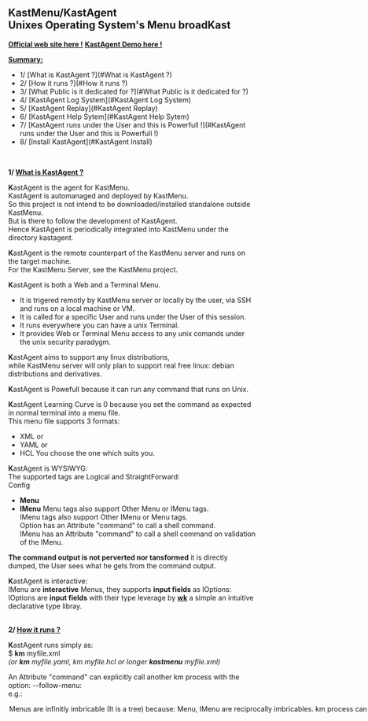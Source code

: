 **KastMenu/KastAgent**  
**Unixes Operating System's Menu broadKast**
---


**[Official web site here !](https://www.kastmenu.com)**
**[KastAgent Demo here !](https://www.kastmenu.com:9000)**


**<u>Summary:</u>**


* 1/ [What is KastAgent ?](#What is KastAgent ?)
* 2/ [How it runs ?](#How it runs ?)
* 3/ [What Public is it dedicated for ?](#What Public is it dedicated for ?)
* 4/ [KastAgent Log System](#KastAgent Log System)
* 5/ [KastAgent Replay](#KastAgent Replay)
* 6/ [KastAgent Help Sytem](#KastAgent Help Sytem)
* 7/ [KastAgent runs under the User and this is Powerfull !](#KastAgent runs under the User and this is Powerfull !)
* 8/ [Install KastAgent](#KastAgent Install)
<br>

**1/ [What is KastAgent ?](#top)**  

**K**astAgent is the agent for KastMenu.  
KastAgent is automanaged and deployed by KastMenu.  
So this project is not intend to be downloaded/installed standalone outside KastMenu.  
But is there to follow the development of KastAgent.  
Hence KastAgent is periodically integrated into KastMenu under the directory kastagent.  

  
**K**astAgent is the remote counterpart of the KastMenu server and runs on the target machine.  
For the KastMenu Server, see the KastMenu project.  

  
**K**astAgent is both a Web and a Terminal Menu.

* It is trigered remotly by KastMenu server or locally by the user, via SSH  and runs on a local machine or VM.
* It is called for a specific User and runs under the User of this session.  
* It runs everywhere you can have a unix Terminal.  
* It provides Web or Terminal Menu access to any unix comands under the unix security paradygm.  

**K**astAgent aims to support any linux distributions,  
while KastMenu server will only plan to support real free linux: debian distributions and derivatives.  

  
**K**astAgent is Powefull because it can run any command that runs on Unix.  
  
**K**astAgent Learning Curve is 0 because you set the command as expected in normal terminal into a menu file.  
This menu file supports 3 formats:  

* XML or
* YAML or
* HCL
You choose the one which suits you.  
  
**K**astAgent is WYSIWYG:  
The supported tags are Logical and StraightForward:  
Config
* **Menu**
* **IMenu**
Menu tags also support Other Menu or IMenu tags.  
IMenu tags also support Other IMenu or Menu tags.  
Option has an Attribute "command" to call a shell command.  
IMenu has an Attribute "command" to call a shell command on validation of the IMenu.  
  
**The command output is not perverted nor tansformed** it is directly dumped, the User sees what he gets from the command output.  
  
**K**astAgent is interactive:  
IMenu are **interactive** Menus, they supports **input fields** as IOptions:  
IOptions are **input fields** with their type leverage by **[wk](./wk.html)** a simple an intuitive declarative type libray.  
<br>
  
**2/ [How it runs ?](#top)**  
  
**K**astAgent runs simply as:  
$ **km** myfile.xml  
*(or **km** myfile.yaml, km myfile.hcl or longer **kastmenu** myfile.xml)*  
  
An Attribute "command" can explicitly call another km process with the option: --follow-menu:  
e.g.:  
<Option command="**km** --follow-menu myfile.xml" ...>  
  
**M**enus are **infinitly** imbricable (It is a tree) because:  

* **Menu**, **IMenu** are reciprocally imbricables.
* **km** process can call another km process indefinitly through the tag's **command** Attribute.
  
The syntax of the kastmenu (km) command is [here](./cde-km.html).  
The syntax of the convert command is [here](./cde-convert.html)  
<br>
  
**3/ [What Public is it dedicated for ?](#top)**  
  
**KastAgent is a fair Interactive View of your System**  
  
Because it is structured it allows you to publish only what you want the User to see/access on your system.  
  
It is also **didactic**, whith the nowaday **Developers/Devops pressure** who want to have more and more access to the system's commands.  
This is **not an open ssh** and the Devs can be **happy to see their commands** and openly watch their **not perverted** output.  
  
For these reasons KastAgent is suit to:  

* **New incomming Chalenger Cloud providers:**  
  who directly want to compete big ones providing the treasure of nowadays mass of cloud management commands.  

  * In a per User basis and didactic and structural way.
  * It fast and easy to implement in large scales.
* **Developers/Devops:**  
  Because they want more and more direct accesses to the commands provided by the hyper prolific world  
  of the cloud frameworks of any kinds, public or private.  
  They know them and are actually capable of providing a subset xml of commands to the Admins in order to manages their Applications.
* **Cloud Engineers:**  
  Who want to provide access to complex but monitored commands of the backends to their peers or users.
* **Admins:**  
  Who want to provide powerfull but limited access to the backends.  
  Or to provide: install, start, stop, recovering ... commands, to other departments, e.g. to the supervisors.
* **DBAs:**  
  Who want to access to the strength of their Databases system commands.  
  Or want to publish accesses to their batch commands, to non DBAs expert like night Admins.
* **Supervisors:**  
  Who have to run heartbeat commands on Applications,  
  or to run dedicated recovering command on them.
* **To welcome a Newbee in any of this department:**  
  A restrictive but self demonstrating access to a part of your infrastructure.  
  This way the newbee also learn the commands.
* **To Students:**  
  Students directly see the real commands not perverted by any transformation, running into their real environment.  
  And they can tune them.
* **To Training plaform:** Demo, train and test your students on real platforms.
<br>

**4/ [KastAgent Log System](#top)**  
  
Abusivly called BigBrother.  
  
Shows in **Realtime**, in colors and **Visually identical**, the very Menu, the User is running into his private terminal:  
Each options, each commands, each output the User runs in real time, is seen.  
This is accessable by a **simple tail -f or cat on the log file** to anyone who has the right to access to it.  
  
This is simply powerfull, use it with care.  
The usefulness of this is obvious.  
  
Called with option -L will enable the log system:  
$ **km** -L -l <logdir> myfile.xml  
<br>
  
**5/ [KastAgent Replay](#top)**  
  
**All Menu actions are replayable.**  
  
When the option -L is choosen: km will log and will write a **menupath** for each action taken by the User, into the log file:  
e.g. menupath: 1..1.3.2.0.0.4  
When called with a menupath: e.g.:  
km -g 1..1.3.2.0.0.4 -p 5s  
  
KastAgent will **replay** the Menu exactly how it was previously run and **pause** 5 seconds **on every screen**.  
  
Note: Beware if the original file (myfile.xml) changes, the menupath may change.  
<br>
  
**6/ [KastAgent Help Sytem](#top)**  
  
Each KastAgent tag supports an Attribute: "help".  
This allows to provide an help at the top level menu and to Each (I)Menu and (I)Option.  
  
This help system is multi-language and based on dbm lang dictionaries tuned by the User.  
Help attributes can either be text literal or link to a key of this dictionary.  
<br>
  
**7/ [KastAgent runs under the User and this is Powerfull !](#top)**  
  
In the unix world, Software set the User's credentials and specifics as hidden files under the home directory:  
For example if I list mine:  
  
patrick@server1$ pwd  
*/home/patick*  
patrick@server1$ ls -a | grep "^\\."  
*.docker  
.kube  
.profile  
.ssh  
.subversion  
...*  
So running under the unix User is running under all his credentials and authorizations to access these softwares.  
<br>

**8/ [KastAgent Install](#top)**  
  
**K**astAgent is automatically installed by KastMenu the first time the user tries to access to a new machine/VM.__

Run:   
**/opt/kastmenu/current/bin/km  /opt/kastmenu/current/conf/welcome/tutorials.xml**  

Now you can start by cloning editing tutorials.xml with your own shell commands,  
or create your own menu files.  

kastmenu_1.0 was tested under:  
Operating System: Ubuntu 20.04.5 LTS  

Please let us know any issue at:   
- the bugzilla or  
- kastmenu@kastmenu.org  

  
---
Trademarks :

* "Docker" is a trademark or registered trademark of Docker, Inc.
* "K8S", "kubernetes" is a trademark or registered trademark of The Linux Foundation .
* "Apache Subversion, Subversion" and are trademarks of the Apache Software Foundation.
* Other names may be trademarks of their respective owners.


---------------------------------------
Copyright © 2024 - Patrick Germain Placidoux
